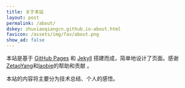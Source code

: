 ```yaml
---
title: 关于本站
layout: post
permalink: /about/
dskey: zhuxiaoqiangcn.github.io-about.html
favicon: /assets/img/fav/about.png
show_ad: false
---
```


本站是基于 [GitHub Pages](https://pages.github.com/) 和 [Jekyll](http://jekyllrb.com/) 搭建而成，简单地设计了页面。感谢[ZetaoYang](https://github.com/ZetaoYang/)和[laobie](https://github.com/laobie/)的帮助和贡献 。

本站的内容将主要分为技术总结、个人的感悟。

